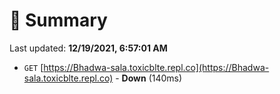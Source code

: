 # 📖 Summary
Last updated: **12/19/2021, 6:57:01 AM**

- `GET` [https://Bhadwa-sala.toxicblte.repl.co](https://Bhadwa-sala.toxicblte.repl.co) - **Down** (140ms)
